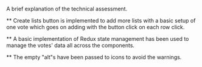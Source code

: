 A brief explanation of the technical assessment.

\*\* Create lists button is implemented to add more lists with a basic setup of one vote which goes on adding with the button click on each row click.

\*\* A basic implementation of Redux state management has been used to manage the votes' data all across the components.

\*\* The empty "alt"s have been passed to icons to avoid the warnings.
